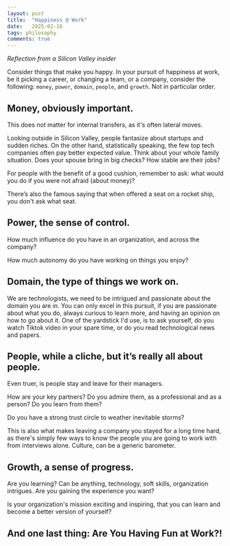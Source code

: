 ```yaml
---
layout: post
title:  "Happiness @ Work"
date:   2025-02-16
tags: philosophy 
comments: true
---
```


  *Reflection from a Silicon Valley insider*

Consider things that make you happy. In your pursuit of happiness at work, be it picking a career, or changing a team, or a company, consider the following: `money`, `power`, `domain`, `people`, and `growth`. Not in particular order. 


## Money, obviously important. 

This does not matter for internal transfers, as it's often lateral moves. 

Looking outside in Silicon Valley, people fantasize about startups and sudden riches. On the other hand, statistically speaking, the few top tech companies often pay better expected value. Think about your whole family situation. Does your spouse bring in big checks? How stable are their jobs? 

For people with the benefit of a good cushion, remember to ask: what would you do if you were not afraid (about money)? 

There’s also the famous saying that when offered a seat on a rocket ship, you don't ask what seat. 


## Power, the sense of control. 

How much influence do you have in an organization, and across the company? 

How much autonomy do you have working on things you enjoy? 


## Domain, the type of things we work on. 

We are technologists, we need to be intrigued and passionate about the domain you are in. You can only excel in this pursuit, if you are passionate about what you do, always curious to learn more, and having an opinion on how to go about it. One of the yardstick I'd use, is to ask yourself, do you watch Tiktok video in your spare time, or do you read technological news and papers.


## People, while a cliche, but it’s really all about people. 

Even truer, is people stay and leave for their managers. 

How are your key partners? Do you admire them, as a professional and as a person? Do you learn from them?

Do you have a strong trust circle to weather inevitable storms? 

This is also what makes leaving a company you stayed for a long time hard, as there's simply few ways to know the people you are going to work with from interviews alone. Culture, can be a generic barometer. 


## Growth, a sense of progress. 

Are you learning? Can be anything, technology, soft skills, organization intrigues. Are you gaining the experience you want? 

Is your organization's mission exciting and inspiring, that you can learn and become a better version of yourself?


## And one last thing: Are You Having Fun at Work?!


